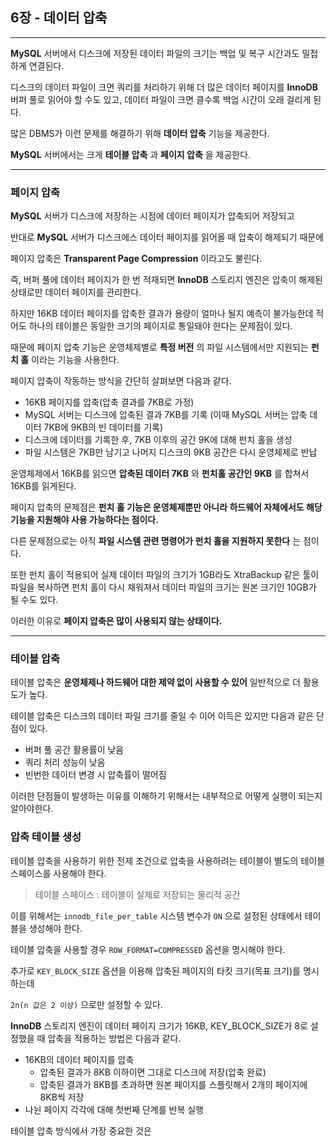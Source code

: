 ## 6장 - 데이터 압축

---

**MySQL** 서버에서 디스크에 저장된 데이터 파일의 크기는 백업 및 복구 시간과도 밀접하게 연결된다.

디스크의 데이터 파일이 크면 쿼리를 처리하기 위해 더 많은 데이터 페이지를 **InnoDB** 버퍼 풀로 읽어야 할 수도 있고, 데이터 파일이 크면 클수록 백업 시간이 오래 걸리게 된다.

많은 DBMS가 이런 문제를 해결하기 위해 **데이터 압축** 기능을 제공한다.

**MySQL** 서버에서는 크게 **테이블 압축** 과 **페이지 압축** 을 제공한다.

---

### 페이지 압축

**MySQL** 서버가 디스크에 저장하는 시점에 데이터 페이지가 압축되어 저장되고

반대로 **MySQL** 서버가 디스크에스 데이터 페이지를 읽어올 때 압축이 해제되기 때문에

페이지 압축은 **Transparent Page Compression** 이라고도 불린다.

즉, 버퍼 풀에 데이터 페이지가 한 번 적재되면 **InnoDB** 스토리지 엔진은 압축이 해제된 상태로만 데이터 페이지를 관리한다.

하지만 16KB 데이터 페이지를 압축한 결과가 용량이 얼마나 될지 예측이 불가능한데
적어도 하나의 테이블은 동일한 크기의 페이지로 통일돼야 한다는 문제점이 있다.

때문에 페이지 압축 기능은 운영체제별로 **특정 버전** 의 파일 시스템에서만 지원되는 **펀치 홀** 이라는 기능을 사용한다.

페이지 압축이 작동하는 방식을 간단히 살펴보면 다음과 같다.

- 16KB 페이지를 압축(압축 결과를 7KB로 가정)
- MySQL 서버는 디스크에 압축된 결과 7KB를 기록 (이때 MySQL 서버는 압축 데이터 7KB에 9KB의 빈 데이터를 기록)
- 디스크에 데이터를 기록한 후, 7KB 이후의 공간 9K에 대해 펀치 홀을 생성
- 파일 시스템은 7KB만 남기고 나머지 디스크의 9KB 공간은 다시 운영체제로 반납

운영체제에서 16KB를 읽으면 **압축된 데이터 7KB** 와 **펀치홀 공간인 9KB** 를 합쳐서 16KB를 읽게된다.

페이지 압축의 문제점은 **펀치 홀 기능은 운영체제뿐만 아니라 하드웨어 자체에서도 해당 기능을 지원해야 사용 가능하다는 점이다.**

다른 문제점으로는 아직 **파일 시스템 관련 명령어가 펀치 홀을 지원하지 못한다** 는 점이다.

또한 펀치 홀이 적용되어 실제 데이터 파일의 크기가 1GB라도 XtraBackup 같은 툴이 파일을 복사하면 펀치 홀이 다시 채워져서 데이터 파일의 크기는 원본 크기인 10GB가 될 수도 있다.

이러한 이유로 **페이지 압축은 많이 사용되지 않는 상태이다.**

---

### 테이블 압축

테이블 압축은 **운영체제나 하드웨어 대한 제약 없이 사용할 수 있어** 일반적으로 더 활용도가 높다.

테이블 압축은 디스크의 데이터 파일 크기를 줄일 수 이어 이득은 있지만 다음과 같은 단점이 있다.

- 버퍼 풀 공간 활용률이 낮음
- 쿼리 처리 성능이 낮음
- 빈번한 데이터 변경 시 압축률이 떨어짐

이러한 단점들이 발생하는 이유를 이해하기 위해서는 내부적으로 어떻게 실행이 되는지 알아야한다.

### 압축 테이블 생성

테이블 압축을 사용하기 위한 전제 조건으로 압축을 사용하려는 테이블이 별도의 테이블 스페이스를 사용해야 한다.

> 테이블 스페이스 : 테이블이 실제로 저장되는 물리적 공간

이를 위해서는 `innodb_file_per_table` 시스템 변수가 `ON` 으로 설정된 상태에서 테이블을 생성해야 한다.

테이블 압축을 사용할 경우 `ROW_FORMAT=COMPRESSED` 옵션을 명시해야 한다.

추가로 `KEY_BLOCK_SIZE` 옵션을 이용해 압축된 페이지의 타킷 크기(목표 크기)를 명시하는데

`2n(n 값은 2 이상)` 으로만 설정할 수 있다.

**InnoDB** 스토리지 엔진이 데이터 페이지 크기가 16KB, KEY_BLOCK_SIZE가 8로 설정했을 때 압축을 적용하는 방법은 다음과 같다.

- 16KB의 데이터 페이지를 압축
  - 압축된 결과가 8KB 이하이면 그대로 디스크에 저장(압축 완료)
  - 압축된 결과가 8KB를 초과하면 원본 페이지를 스플릿해서 2개의 페이지에 8KB씩 저장
- 나뉜 페이지 각각에 대해 첫번째 단계를 반복 실행

테이블 압축 방식에서 가장 중요한 것은
